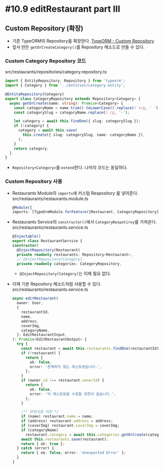 # #10.9 editRestaurant part III

## Custom Repository (확장)

- 기존 TypeORM의 Repository를 확장한다. [TypeORM - Custom Repository](https://typeorm.io/#/custom-repository)
- 앞서 만든 `getOrCreateCategory()`를 Repository 메소드로 만들 수 있다.

### Custom Category Repository 코드

src/restaurants/repositories/category.repository.ts

```ts
import { EntityRepository, Repository } from 'typeorm';
import { Category } from '../entities/category.entity';

@EntityRepository(Category)
export class CategoryRepository extends Repository<Category> {
  async getOrCreate(name: string): Promise<Category> {
    const categoryName = name.trim().toLowerCase().replace(/ +/g, ' ');
    const categorySlug = categoryName.replace(/ /g, '-');

    let category = await this.findOne({ slug: categorySlug });
    if (!category) {
      category = await this.save(
        this.create({ slug: categorySlug, name: categoryName }),
      );
    }
    return category;
  }
}
```

- `Repository<Category>`를 `extend`한다. 나머지 코드는 동일하다.

### Custom Repository 사용

- Restaurants Module의 `imports`에 커스텀 Respository 를 넣어준다.<br>
  src/restaurants/restaurants.module.ts

  ```ts
  @Module({
  imports: [TypeOrmModule.forFeature([Restaurant, CategoryRepository])],
  ```

- Restaurants Service의 `constructor()`에서 `CategoryRespotiroy`를 가져온다.<br>
  src/restaurants/restaurants.service.ts

  ```ts
  @Injectable()
  export class RestaurantService {
  constructor(
    @InjectRepository(Restaurant)
    private readonly restaurants: Repository<Restaurant>,
    // @InjectRepository(Category)
    private readonly categories: CategoryRepository,
  ```

  - `@InjectRepository(Category)`는 이제 필요 없다.

- 이제 기본 Repository 메소드처럼 사용할 수 있다.<br>
  src/restaurants/restaurants.service.ts

  ```ts
  async editRestaurant(
    owner: User,
    {
      restaurantId,
      name,
      address,
      coverImg,
      categoryName,
    }: EditRestaurantInput,
  ): Promise<EditRestaurantOutput> {
    try {
      const restaurant = await this.restaurants.findOne(restaurantId);
      if (!restaurant) {
        return {
          ok: false,
          error: '존재하지 않는 레스토랑입니다.',
        };
      }
      if (owner.id !== restaurant.ownerId) {
        return {
          ok: false,
          error: '이 레스토랑을 수정할 권한이 없습니다.',
        };
      }

      /** 변경사항 저장 */
      if (name) restaurant.name = name;
      if (address) restaurant.address = address;
      if (coverImg) restaurant.coverImg = coverImg;
      if (categoryName)
        restaurant.category = await this.categories.getOrCreate(categoryName);
      await this.restaurants.save(restaurant);
      return { ok: true };
    } catch (error) {
      return { ok: false, error: 'Unexpected Error' };
    }
  }
  ```
